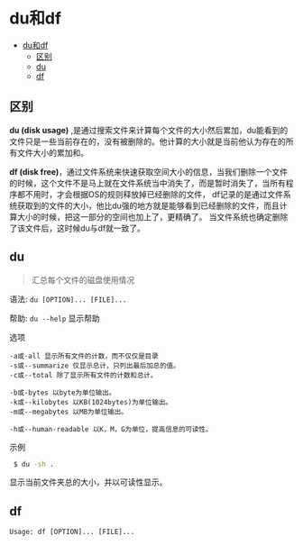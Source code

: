 # du和df

<!-- TOC -->

- [du和df](#du和df)
    - [区别](#区别)
    - [du](#du)
    - [df](#df)

<!-- /TOC -->

## 区别
 
 **du (disk usage)** ,是通过搜索文件来计算每个文件的大小然后累加，du能看到的文件只是一些当前存在的，没有被删除的。他计算的大小就是当前他认为存在的所有文件大小的累加和。

**df (disk free)**，通过文件系统来快速获取空间大小的信息，当我们删除一个文件的时候，这个文件不是马上就在文件系统当中消失了，而是暂时消失了，当所有程序都不用时，才会根据OS的规则释放掉已经删除的文件， df记录的是通过文件系统获取到的文件的大小，他比du强的地方就是能够看到已经删除的文件，而且计算大小的时候，把这一部分的空间也加上了，更精确了。
        当文件系统也确定删除了该文件后，这时候du与df就一致了。


## du

> 汇总每个文件的磁盘使用情况

语法:  `du [OPTION]... [FILE]...`

帮助: `du --help` 显示帮助

选项  

```
-a或-all 显示所有文件的计数，而不仅仅是目录
-s或--summarize 仅显示总计，只列出最后加总的值。
-c或--total 除了显示所有文件的计数和总计。

-b或-bytes 以byte为单位输出。
-k或--kilobytes 以KB(1024bytes)为单位输出。
-m或--megabytes 以MB为单位输出。

-h或--human-readable 以K，M，G为单位，提高信息的可读性。
```

示例
``` bash
 $ du -sh .
```
显示当前文件夹总的大小，并以可读性显示。

## df

```
Usage: df [OPTION]... [FILE]...
```
